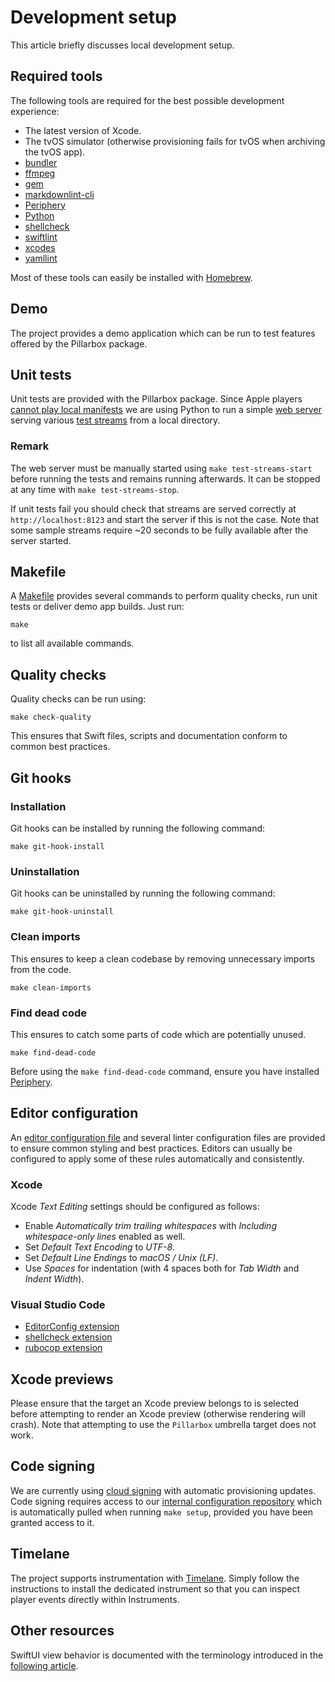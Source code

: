 
# Development setup

This article briefly discusses local development setup.

## Required tools

The following tools are required for the best possible development experience:

- The latest version of Xcode.
- The tvOS simulator (otherwise provisioning fails for tvOS when archiving the tvOS app).
- [bundler](https://bundler.io)
- [ffmpeg](https://ffmpeg.org)
- [gem](https://rubygems.org)
- [markdownlint-cli](https://github.com/igorshubovych/markdownlint-cli)
- [Periphery](https://github.com/peripheryapp/periphery)
- [Python](https://www.python.org)
- [shellcheck](https://www.shellcheck.net)
- [swiftlint](https://github.com/realm/SwiftLint)
- [xcodes](https://github.com/RobotsAndPencils/xcodes)
- [yamllint](https://github.com/adrienverge/yamllint)

Most of these tools can easily be installed with [Homebrew](https://brew.sh).

## Demo

The project provides a demo application which can be run to test features offered by the Pillarbox package.

## Unit tests

Unit tests are provided with the Pillarbox package. Since Apple players [cannot play local manifests](https://developer.apple.com/forums/thread/69357?answerId=202051022#202051022) we are using Python to run a simple [web server](https://docs.python.org/3/library/http.server.html) serving various [test streams](TEST_STREAM_GENERATION.md) from a local directory.

### Remark

The web server must be manually started using `make test-streams-start` before running the tests and remains running afterwards. It can be stopped at any time with `make test-streams-stop`.

If unit tests fail you should check that streams are served correctly at `http://localhost:8123` and start the server if this is not the case. Note that some sample streams require ~20 seconds to be fully available after the server started.

## Makefile

A [Makefile](../Makefile) provides several commands to perform quality checks, run unit tests or deliver demo app builds. Just run:

```shell
make
```

to list all available commands.

## Quality checks

Quality checks can be run using:

```shell
make check-quality
```

This ensures that Swift files, scripts and documentation conform to common best practices.

## Git hooks

### Installation

Git hooks can be installed by running the following command:

```shell
make git-hook-install
```

### Uninstallation

Git hooks can be uninstalled by running the following command:

```shell
make git-hook-uninstall
```

### Clean imports

This ensures to keep a clean codebase by removing unnecessary imports from the code.

```shell
make clean-imports
```

### Find dead code

This ensures to catch some parts of code which are potentially unused.

```shell
make find-dead-code
```

Before using the `make find-dead-code` command, ensure you have installed [Periphery](https://github.com/peripheryapp/periphery).

## Editor configuration

An [editor configuration file](../.editorconfig) and several linter configuration files are provided to ensure common styling and best practices. Editors can usually be configured to apply some of these rules automatically and consistently.

### Xcode

Xcode _Text Editing_ settings should be configured as follows:

- Enable _Automatically trim trailing whitespaces_ with _Including whitespace-only lines_ enabled as well.
- Set _Default Text Encoding_ to _UTF-8_.
- Set _Default Line Endings_ to _macOS / Unix (LF)_.
- Use _Spaces_ for indentation (with 4 spaces both for _Tab Width_ and _Indent Width_).

### Visual Studio Code

- [EditorConfig extension](https://marketplace.visualstudio.com/items?itemName=EditorConfig.EditorConfig)
- [shellcheck extension](https://marketplace.visualstudio.com/items?itemName=timonwong.shellcheck)
- [rubocop extension](https://marketplace.visualstudio.com/items?itemName=misogi.ruby-rubocop)

## Xcode previews

Please ensure that the target an Xcode preview belongs to is selected before attempting to render an Xcode preview (otherwise rendering will crash). Note that attempting to use the `Pillarbox` umbrella target does not work.

## Code signing

We are currently using [cloud signing](https://developer.apple.com/wwdc21/10204) with automatic provisioning updates. Code signing requires access to our [internal configuration repository](https://github.com/SRGSSR/pillarbox-apple-configuration) which is automatically pulled when running `make setup`, provided you have been granted access to it.

## Timelane

The project supports instrumentation with [Timelane](https://timelane.tools). Simply follow the  instructions to install the dedicated instrument so that you can inspect player events directly within Instruments.

## Other resources

SwiftUI view behavior is documented with the terminology introduced in the [following article](http://defagos.github.io/understanding_swiftui_layout_behaviors).
